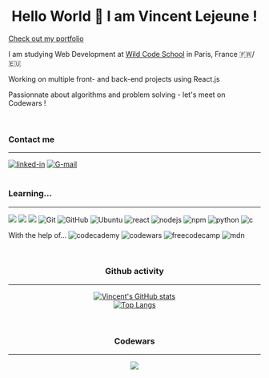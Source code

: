 <h1 align="center">Hello World 👋 I am Vincent Lejeune !</h1>
<p><a href="https://vincentlejeune-codes.vercel.app/">Check out my portfolio</a></p>
<p>I am studying Web Development at <a href="https://www.wildcodeschool.com/fr-FR">Wild Code School</a> in Paris, France 🇫🇷/🇪🇺</p>
<p>Working on multiple front- and back-end projects using React.js</p>
<p>Passionnate about algorithms and problem solving - let's meet on Codewars !</p>

<br>
<h3>Contact me</h3>

---

<div align="left">
<a href="https://www.linkedin.com/in/vincent-lejeune-285834221/" target="_blank"><img alt="linked-in" src="https://img.shields.io/badge/linkedin-%230077B5.svg?&style=for-the-badge&logo=linkedin&logoColor=white" /></a>
<a href="mailto:vincentcmlejeune@gmail.com" target="_blank"><img alt="G-mail" src="https://img.shields.io/badge/-Gmail-c14438?style=for-the-badge&logo=Gmail&logoColor=white" /></a>
</div>

<br>
<h3>Learning...</h3>

---

<div align="left">
<img src="https://img.shields.io/badge/javascript%20-%23323330.svg?&style=for-the-badge&logo=javascript&logoColor=%23F7DF1E"/>
<img src="https://img.shields.io/badge/html5%20-%23E34F26.svg?&style=for-the-badge&logo=html5&logoColor=white"/>
<img src="https://img.shields.io/badge/css3%20-%231572B6.svg?&style=for-the-badge&logo=css3&logoColor=white"/>
<img alt="Git" src="https://img.shields.io/badge/git-%23F05033.svg?style=for-the-badge&logo=git&logoColor=white"/>
<img alt="GitHub" src="https://img.shields.io/badge/github-%23121011.svg?style=for-the-badge&logo=github&logoColor=white"/>
<img alt="Ubuntu" src="https://img.shields.io/badge/Ubuntu-E95420?style=for-the-badge&logo=ubuntu&logoColor=white" />
<img alt="react" src="https://img.shields.io/badge/react%20-%2320232a.svg?&style=for-the-badge&logo=react&logoColor=%2361DAFB" />
<img alt="nodejs" src="https://img.shields.io/badge/node.js%20-%2343853D.svg?&style=for-the-badge&logo=node.js&logoColor=white" />
<img alt="npm" src="https://img.shields.io/badge/NPM-%23000000.svg?style=for-the-badge&logo=npm&logoColor=white"/> 
<img alt="python" src="https://img.shields.io/badge/python-3670A0?style=for-the-badge&logo=python&logoColor=ffdd54"/>
<img alt="c" src="https://img.shields.io/badge/c-%2300599C.svg?style=for-the-badge&logo=c&logoColor=white"/>
 
</div>
<p>With the help of...
<img alt="codecademy" src="https://img.shields.io/badge/Codecademy-FFF0E5?style=for-the-badge&logo=codecademy&logoColor=1F243A"/>
<img alt="codewars" src="https://img.shields.io/badge/Codewars-B1361E?style=for-the-badge&logo=codewars&logoColor=grey"/>
<img alt="freecodecamp" src="https://img.shields.io/badge/Freecodecamp-%23123.svg?&style=for-the-badge&logo=freecodecamp&logoColor=green"/>
<img alt="mdn" src="https://img.shields.io/badge/MDN_Web_Docs-black?style=for-the-badge&logo=mdnwebdocs&logoColor=white"/>
</p>

<br>
<h3 align="center">Github activity</h3>

---


<div align="center">

[![Vincent's GitHub stats](https://github-readme-stats.vercel.app/api?username=VincentCMLejeune&show_icons=true&theme=tokyonight)](https://github.com/VincentCMLejeune/github-readme-stats)
<br>
 [![Top Langs](https://github-readme-stats.vercel.app/api/top-langs/?username=VincentCMLejeune&layout=compact&theme=tokyonight)](https://github.com/VincentCMLejeune/github-readme-stats)


 </div>
 
<br>
<h3 align="center">Codewars</h3>

---

<div align="center"><a href="https://www.codewars.com/users/VincentCMLejeune" target="_blank"><img src="https://www.codewars.com/users/VincentCMLejeune/badges/large"></a></div>

